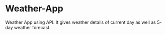 # Weather-App 

Weather App using API. It gives weather details of current day as well as 5-day weather forecast.
